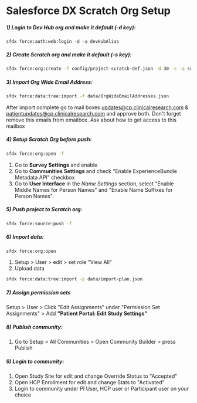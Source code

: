 # Salesforce DX Scratch Org Setup 

##### 1) Login to Dev Hub org and make it default (-d key):

   ```
   sfdx force:auth:web:login -d -a devHubAlias
   ```

##### 2) Create Scratch org and make it default (-s key):

   ```sh
   sfdx force:org:create -f config/project-scratch-def.json -d 30 -s -a scratchOrgAlias
   ```

##### 3) Import Org Wide Email Address:

   ```sh
   sfdx force:data:tree:import -f data/OrgWideEmailAddresses.json
   ```
   
   After import complete go to mail boxes updates@cp.clinicalresearch.com & patientupdates@cp.clinicalresearch.com and approve both. Don't forget remove this emails from emailbox. Ask about how to get access to this mailbox
    
##### 4) Setup Scratch Org before push:
    
   ```sh
   sfdx force:org:open -f
   ```
   <!-- 1. Go to **State and Territory Picklists** and follow instruction for enable (temporary) -->
   1. Go to **Survey Settings** and enable 
   2. Go to **Communities Settings** and check "Enable ExperienceBundle Metadata API" checkbox
   3. Go to **User Interface** in the *Name Settings* section, select "Enable Middle Names for Person Names" and "Enable Name Suffixes for Person Names".
##### 5) Push project to Scratch org:

   ```sh
   sfdx force:source:push -f
   ```

##### 6) Import data:
    
   ```sh
   sfdx force:org:open
   ```

   1. Setup > User > edit > set role "View All" 
   2. Upload data

   ```sh
   sfdx force:data:tree:import -p data/import-plan.json
   ```
##### 7) Assign permission sets
Setup > User > Click "Edit Assignments" under "Permission Set Assignments" > Add **"Patient Portal: Edit Study Settings"** 
   
##### 8) Publish community:

   1. Go to Setup > All Communities > Open Community Builder > press Publish

##### 9) Login to community:

   1. Open Study Site for edit and change Override Status to "Accepted" 
   2. Open HCP Enrollment for edit and change Stats to "Activated" 
   3. Login to community under PI User, HCP user or Participant user on your choice 
   
   


